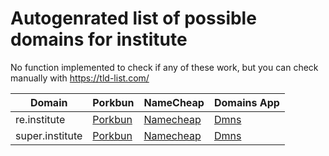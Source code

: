 # Autogenrated list of possible domains for institute

No function implemented to check if any of these work, but you can check manually with https://tld-list.com/

| Domain | Porkbun | NameCheap | Domains App |
|---|---|---|---|
| re.institute | [Porkbun](https://porkbun.com/checkout/search?prb=e814663da1&tlds=&idnLanguage=&search=search&q=re.institute) | [Namecheap](https://www.namecheap.com/domains/registration/results/?domain=re.institute) | [Dmns](https://dmns.app/domains?q=re.institute) |
| super.institute | [Porkbun](https://porkbun.com/checkout/search?prb=e814663da1&tlds=&idnLanguage=&search=search&q=super.institute) | [Namecheap](https://www.namecheap.com/domains/registration/results/?domain=super.institute) | [Dmns](https://dmns.app/domains?q=super.institute) |
